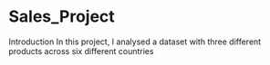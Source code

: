 # Sales_Project
Introduction 
In this project, I analysed a dataset with three different products across six different countries
